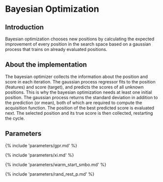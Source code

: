 # Bayesian Optimization


## Introduction

Bayesian optimization chooses new positions by calculating the expected 
improvement of every position in the search space based on a gaussian process 
that trains on already evaluated positions.



## About the implementation

The bayesian optimizer collects the information about the position and score in each 
iteration. The gaussian process regressor fits to the position (features) and score (target),
and predicts the scores of all unknown positions. This is why the bayesian optimization needs
at least one initial position. The gaussian process returns the standard deviation 
in addition to the prediction (or mean), both of which are required to 
compute the acquisition function.
The position of the best predicted score
is evaluated next. The selected position and its true score is then collected, 
restarting the cycle.



## Parameters

{% include 'parameters/gpr.md' %}

{% include 'parameters/xi.md' %}

{% include 'parameters/warm_start_smbo.md' %}

{% include 'parameters/rand_rest_p.md' %}
